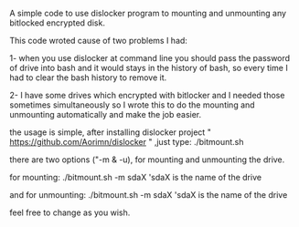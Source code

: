 
A simple code to use dislocker program to mounting and unmounting any bitlocked encrypted disk. 

This code wroted cause of two problems I had:

   1- when you use dislocker at command line you should pass the password of drive
      into bash and it would stays in the history of bash, so every time I had to 
      clear the bash history to remove it.

   2- I have some drives which encrypted with bitlocker and I needed those sometimes simultaneously
       so I wrote this to do the mounting and unmounting automatically and make the job easier.

the usage is simple, after installing dislocker project " https://github.com/Aorimn/dislocker " ,just type: ./bitmount.sh

there are two options ("-m & -u), for mounting and unmounting the drive.

for mounting: ./bitmount.sh -m sdaX  	   'sdaX is the name of the drive

and for unmounting: ./bitmount.sh -m sdaX  'sdaX is the name of the drive

feel free to change as you wish.
